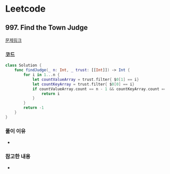 # Leetcode

## 997. Find the Town Judge


[문제링크](https://leetcode.com/problems/find-the-town-judge/)

### 코드

```swift
class Solution {
    func findJudge(_ n: Int, _ trust: [[Int]]) -> Int {
        for i in 1...n {
            let countValueArray = trust.filter{ $0[1] == i}
            let countKeyArray = trust.filter{ $0[0] == i}
            if countValueArray.count == n - 1 && countKeyArray.count == 0 {
                return i
            }
        }
        return -1
    }
}
```

### 풀이 이유
-

### 참고한 내용
- 